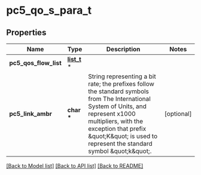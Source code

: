 # pc5_qo_s_para_t

## Properties
Name | Type | Description | Notes
------------ | ------------- | ------------- | -------------
**pc5_qos_flow_list** | [**list_t**](pc5_qos_flow_item.md) \* |  | 
**pc5_link_ambr** | **char \*** | String representing a bit rate; the prefixes follow the standard symbols from The International System of Units, and represent x1000 multipliers, with the exception that prefix \&quot;K\&quot; is used to represent the standard symbol \&quot;k\&quot;.  | [optional] 

[[Back to Model list]](../README.md#documentation-for-models) [[Back to API list]](../README.md#documentation-for-api-endpoints) [[Back to README]](../README.md)


